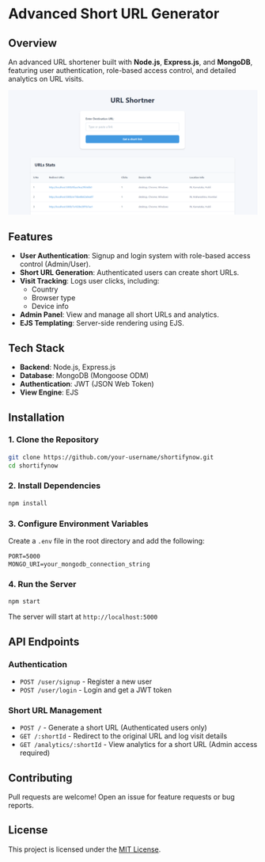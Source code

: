 # Advanced Short URL Generator

## Overview
An advanced URL shortener built with **Node.js**, **Express.js**, and **MongoDB**, featuring user authentication, role-based access control, and detailed analytics on URL visits.

![Shortify Now Previiew](./public/url-shortner.png)

## Features
- **User Authentication**: Signup and login system with role-based access control (Admin/User).
- **Short URL Generation**: Authenticated users can create short URLs.
- **Visit Tracking**: Logs user clicks, including:
  - Country
  - Browser type
  - Device info
- **Admin Panel**: View and manage all short URLs and analytics.
- **EJS Templating**: Server-side rendering using EJS.

## Tech Stack
- **Backend**: Node.js, Express.js
- **Database**: MongoDB (Mongoose ODM)
- **Authentication**: JWT (JSON Web Token)
- **View Engine**: EJS

## Installation
### 1. Clone the Repository
```sh
git clone https://github.com/your-username/shortifynow.git
cd shortifynow
```

### 2. Install Dependencies
```sh
npm install
```

### 3. Configure Environment Variables
Create a `.env` file in the root directory and add the following:
```env
PORT=5000
MONGO_URI=your_mongodb_connection_string
```

### 4. Run the Server
```sh
npm start
```
The server will start at `http://localhost:5000`

## API Endpoints
### Authentication
- `POST /user/signup` - Register a new user
- `POST /user/login` - Login and get a JWT token

### Short URL Management
- `POST /` - Generate a short URL (Authenticated users only)
- `GET /:shortId` - Redirect to the original URL and log visit details
- `GET /analytics/:shortId` - View analytics for a short URL (Admin access required)

## Contributing
Pull requests are welcome! Open an issue for feature requests or bug reports.

## License
This project is licensed under the [MIT License](LICENSE).

